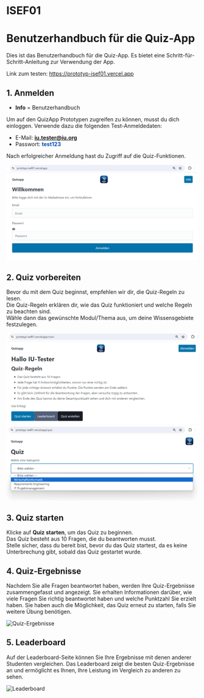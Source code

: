 # ISEF01
# Benutzerhandbuch für die Quiz-App

Dies ist das Benutzerhandbuch für die Quiz-App. Es bietet eine Schritt-für-Schritt-Anleitung zur Verwendung der App.

Link zum testen: https://prototyp-isef01.vercel.app


## 1. Anmelden
- <strong >Info</strong> = Benutzerhandbuch
  
Um auf den QuizApp Prototypen zugreifen zu können, musst du dich einloggen. Verwende dazu die folgenden Test-Anmeldedaten:

- E-Mail: <strong style="color:#004eb5">iu.tester@iu.org</strong>
- Passwort: <strong style="color:#004eb5">test123</strong>

Nach erfolgreicher Anmeldung hast du Zugriff auf die Quiz-Funktionen.

![QuizApp login](client/public/quiz_anmelden.png)


## 2. Quiz vorbereiten
Bevor du mit dem Quiz beginnst, empfehlen wir dir, die Quiz-Regeln zu lesen. <br/>
Die Quiz-Regeln erklären dir, wie das Quiz funktioniert und welche Regeln zu beachten sind. <br/>
Wähle dann das gewünschte Modul/Thema aus, um deine Wissensgebiete festzulegen.

![Quiz vorbereiten](client/public/quiz_user-regeln.png)
![Quiz starten](client/public/quiz_module.png)

## 3. Quiz starten

Klicke auf <strong>Quiz starten</strong>, um das Quiz zu beginnen.<br/>
Das Quiz besteht aus 10 Fragen, die du beantworten musst.<br/>
Stelle sicher, dass du bereit bist, bevor du das Quiz startest, da es keine Unterbrechung gibt, sobald das Quiz gestartet wurde.

## 4. Quiz-Ergebnisse

Nachdem Sie alle Fragen beantwortet haben, werden Ihre Quiz-Ergebnisse zusammengefasst und angezeigt. Sie erhalten Informationen darüber, wie viele Fragen Sie richtig beantwortet haben und welche Punktzahl Sie erzielt haben. Sie haben auch die Möglichkeit, das Quiz erneut zu starten, falls Sie weitere Übung benötigen.

![Quiz-Ergebnisse](images/quiz-ergebnisse.png)

## 5. Leaderboard

Auf der Leaderboard-Seite können Sie Ihre Ergebnisse mit denen anderer Studenten vergleichen. Das Leaderboard zeigt die besten Quiz-Ergebnisse an und ermöglicht es Ihnen, Ihre Leistung im Vergleich zu anderen zu sehen.

![Leaderboard](images/leaderboard.png)


